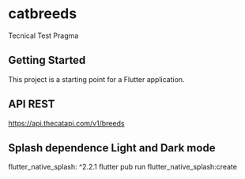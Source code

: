 # catbreeds

Tecnical Test Pragma

## Getting Started

This project is a starting point for a Flutter application.

## API REST 
 https://api.thecatapi.com/v1/breeds

## Splash dependence Light and Dark mode
 flutter_native_splash: ^2.2.1
 flutter pub run flutter_native_splash:create

